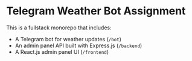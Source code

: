 # Telegram Weather Bot Assignment

This is a fullstack monorepo that includes:

- A Telegram bot for weather updates (`/bot`)
- An admin panel API built with Express.js (`/backend`)
- A React.js admin panel UI (`/frontend`)
